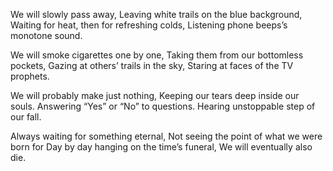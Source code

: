 We will slowly pass away,
Leaving white trails on the blue background,
Waiting for heat, then for refreshing colds,
Listening phone beeps’s monotone sound.

We will smoke cigarettes one by one,
Taking them from our bottomless pockets,
Gazing at others’ trails in the sky,
Staring at faces of the TV prophets.

We will probably make just nothing,
Keeping our tears deep inside our souls.
Answering “Yes” or “No” to questions.
Hearing unstoppable step of our fall.

Always waiting for something eternal,
Not seeing the point of what we were born for
Day by day hanging on the time’s funeral,
We will eventually also die.
